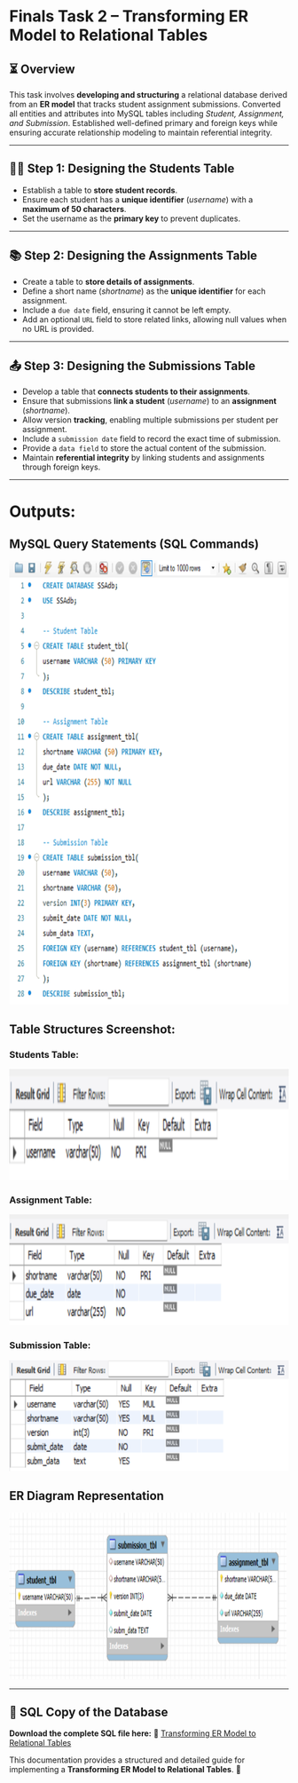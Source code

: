 # Finals Task 2 – Transforming ER Model to Relational Tables

## ⏳ Overview
This task involves **developing and structuring** a relational database derived from an **ER model** that tracks student assignment submissions. Converted all entities and attributes into MySQL tables including *Student, Assignment, and Submission*. Established well-defined primary and foreign keys while ensuring accurate relationship modeling to maintain referential integrity.

---

## 👩‍🎓 Step 1: Designing the Students Table
- Establish a table to **store student records**.
- Ensure each student has a **unique identifier** (*username*) with a **maximum of 50 characters**.
- Set the username as the **primary key** to prevent duplicates.

---

## 📚 Step 2: Designing the Assignments Table
- Create a table to **store details of assignments**.
- Define a short name (*shortname*) as the **unique identifier** for each assignment.
- Include a `due date` field, ensuring it cannot be left empty.
- Add an optional `URL` field to store related links, allowing null values when no URL is provided.

---

## 📤 Step 3: Designing the Submissions Table
- Develop a table that **connects students to their assignments**.
- Ensure that submissions **link a student** (*username*) to an **assignment** (*shortname*).
- Allow version **tracking**, enabling multiple submissions per student per assignment.
- Include a `submission date` field to record the exact time of submission.
- Provide a `data field` to store the actual content of the submission.
- Maintain **referential integrity** by linking students and assignments through foreign keys.

---

# Outputs:
## MySQL Query Statements (SQL Commands)
<img src="images/query%20statements%20ft2.png" alt="Alt Text" width="600" height="800">

## Table Structures Screenshot:
### Students Table:
<img src="images/studenttbl.png" alt="Alt Text" width="600" height="200">

### Assignment Table:
<img src="images/assignmenttbl.png" alt="Alt Text" width="600" height="200">

### Submission Table:
<img src="images/submissiontbl.png" alt="Alt Text" width="600" height="200">


## ER Diagram Representation
<img src="images/erdft2.png" alt="Alt Text" width="500" height="300">

---

## 🔗 SQL Copy of the Database
**Download the complete SQL file here:** 📂 [Transforming ER Model to Relational Tables](https://github.com/angelie2/EDM-Projects-Fajarito/blob/main/rawfile/Finals%20Lab%20Task%202%20Transforming%20ER%20Model%20to%20Relational%20Tables.sql)

This documentation provides a structured and detailed guide for implementing a **Transforming ER Model to Relational Tables**. 🚀

